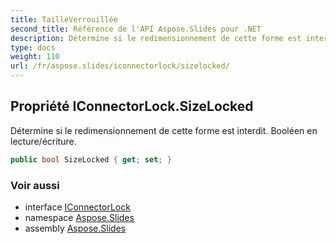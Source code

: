 ```yaml
---
title: TailleVerrouillée
second_title: Référence de l'API Aspose.Slides pour .NET
description: Détermine si le redimensionnement de cette forme est interdit. Booléen en lecture/écriture.
type: docs
weight: 110
url: /fr/aspose.slides/iconnectorlock/sizelocked/
---
```


## Propriété IConnectorLock.SizeLocked

Détermine si le redimensionnement de cette forme est interdit. Booléen en lecture/écriture.

```csharp
public bool SizeLocked { get; set; }
```

### Voir aussi

* interface [IConnectorLock](../../iconnectorlock)
* namespace [Aspose.Slides](../../iconnectorlock)
* assembly [Aspose.Slides](../../../)

<!-- NE PAS ÉDITER : généré par xmldocmd pour Aspose.Slides.dll -->